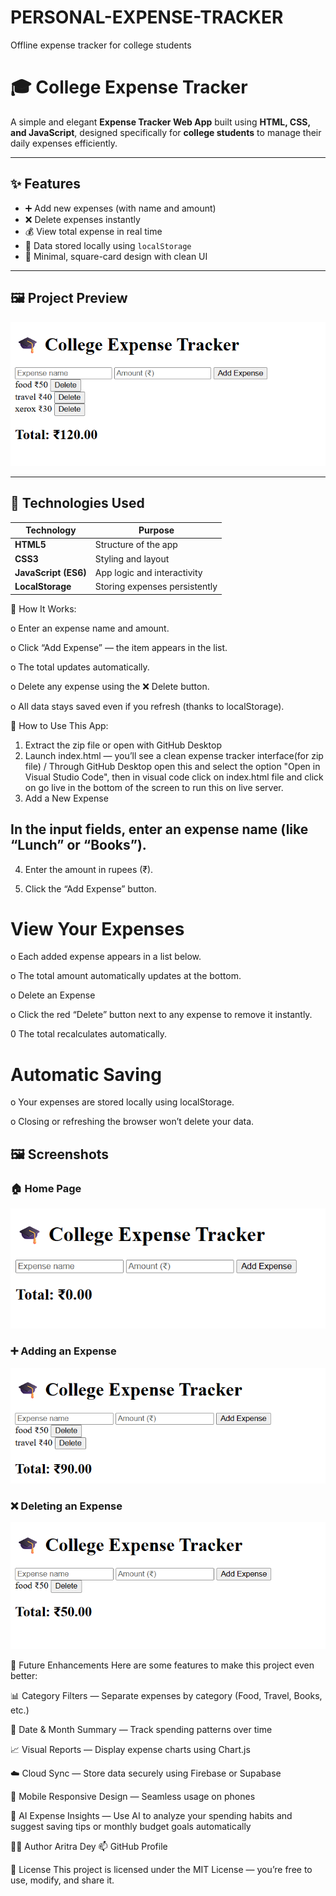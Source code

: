 # PERSONAL-EXPENSE-TRACKER
Offline expense tracker for college students

# 🎓 College Expense Tracker

A simple and elegant **Expense Tracker Web App** built using **HTML, CSS, and JavaScript**, designed specifically for **college students** to manage their daily expenses efficiently.

---

## ✨ Features

- ➕ Add new expenses (with name and amount)  
- ❌ Delete expenses instantly  
- 💰 View total expense in real time  
- 💾 Data stored locally using `localStorage`  
- 🧱 Minimal, square-card design with clean UI  
  

---

## 🖼️ Project Preview

![Expense Tracker Screenshot](demo.png)  


---

## 🧰 Technologies Used

| Technology | Purpose |
|-------------|----------|
| **HTML5** | Structure of the app |
| **CSS3** | Styling and layout |
| **JavaScript (ES6)** | App logic and interactivity |
| **LocalStorage** | Storing expenses persistently |



🧠 How It Works:

o Enter an expense name and amount.

o  Click “Add Expense” — the item appears in the list.

o  The total updates automatically.

o  Delete any expense using the ❌ Delete button.

o  All data stays saved even if you refresh (thanks to localStorage).


🧭 How to Use This App:

1.  Extract the zip file or open with GitHub Desktop
2. Launch index.html — you’ll see a clean expense tracker interface(for zip file) / Through GitHub Desktop open this and select the option "Open in Visual Studio Code", then in visual code click on index.html file and click on go live in the bottom of the screen to run this on live server.
3. Add a New Expense

##  In the input fields, enter an expense name (like “Lunch” or “Books”).

4. Enter the amount in rupees (₹).

5. Click the “Add Expense” button.

# View Your Expenses

o Each added expense appears in a list below.

o The total amount automatically updates at the bottom.

o Delete an Expense

o Click the red “Delete” button next to any expense to remove it instantly.

0 The total recalculates automatically.

# Automatic Saving

o Your expenses are stored locally using localStorage.

o Closing or refreshing the browser won’t delete your data.

## 🖼️ Screenshots

### 🏠 Home Page
![Home Page](homepage.png.png)


### ➕ Adding an Expense
![Add Expense](add-expense.png.png)

### ❌ Deleting an Expense
![Delete Expense](delete-expense.png.png)



🧩 Future Enhancements
Here are some features to  make this project even better:

📊 Category Filters — Separate expenses by category (Food, Travel, Books, etc.)

📅 Date & Month Summary — Track spending patterns over time

📈 Visual Reports — Display expense charts using Chart.js

☁️ Cloud Sync — Store data securely using Firebase or Supabase

📱 Mobile Responsive Design — Seamless usage on phones

🤖 AI Expense Insights — Use AI to analyze your spending habits and suggest saving tips or monthly budget goals automatically


🧑‍💻 Author
Aritra Dey
📫 GitHub Profile

📜 License
This project is licensed under the MIT License — you’re free to use, modify, and share it.

